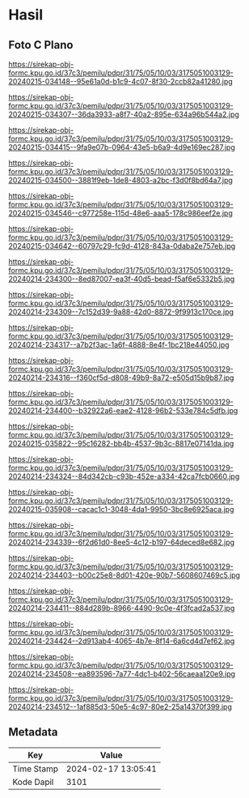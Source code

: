 # Hasil

## Foto C Plano

https://sirekap-obj-formc.kpu.go.id/37c3/pemilu/pdpr/31/75/05/10/03/3175051003129-20240215-034148--95e61a0d-b1c9-4c07-8f30-2ccb82a41280.jpg

https://sirekap-obj-formc.kpu.go.id/37c3/pemilu/pdpr/31/75/05/10/03/3175051003129-20240215-034307--36da3933-a8f7-40a2-895e-634a96b544a2.jpg

https://sirekap-obj-formc.kpu.go.id/37c3/pemilu/pdpr/31/75/05/10/03/3175051003129-20240215-034415--9fa9e07b-0964-43e5-b6a9-4d9e169ec287.jpg

https://sirekap-obj-formc.kpu.go.id/37c3/pemilu/pdpr/31/75/05/10/03/3175051003129-20240215-034500--3881f9eb-1de8-4803-a2bc-f3d0f8bd64a7.jpg

https://sirekap-obj-formc.kpu.go.id/37c3/pemilu/pdpr/31/75/05/10/03/3175051003129-20240215-034546--c977258e-115d-48e6-aaa5-178c986eef2e.jpg

https://sirekap-obj-formc.kpu.go.id/37c3/pemilu/pdpr/31/75/05/10/03/3175051003129-20240215-034642--60797c29-fc9d-4128-843a-0daba2e757eb.jpg

https://sirekap-obj-formc.kpu.go.id/37c3/pemilu/pdpr/31/75/05/10/03/3175051003129-20240214-234300--8ed87007-ea3f-40d5-bead-f5af6e5332b5.jpg

https://sirekap-obj-formc.kpu.go.id/37c3/pemilu/pdpr/31/75/05/10/03/3175051003129-20240214-234309--7c152d39-9a88-42d0-8872-9f9913c170ce.jpg

https://sirekap-obj-formc.kpu.go.id/37c3/pemilu/pdpr/31/75/05/10/03/3175051003129-20240214-234317--a7b2f3ac-1a6f-4888-8e4f-1bc218e44050.jpg

https://sirekap-obj-formc.kpu.go.id/37c3/pemilu/pdpr/31/75/05/10/03/3175051003129-20240214-234316--f360cf5d-d808-49b9-8a72-e505d15b9b87.jpg

https://sirekap-obj-formc.kpu.go.id/37c3/pemilu/pdpr/31/75/05/10/03/3175051003129-20240214-234400--b32922a6-eae2-4128-96b2-533e784c5dfb.jpg

https://sirekap-obj-formc.kpu.go.id/37c3/pemilu/pdpr/31/75/05/10/03/3175051003129-20240215-035822--95c16282-bb4b-4537-9b3c-8817e07141da.jpg

https://sirekap-obj-formc.kpu.go.id/37c3/pemilu/pdpr/31/75/05/10/03/3175051003129-20240214-234324--84d342cb-c93b-452e-a334-42ca7fcb0660.jpg

https://sirekap-obj-formc.kpu.go.id/37c3/pemilu/pdpr/31/75/05/10/03/3175051003129-20240215-035908--cacac1c1-3048-4da1-9950-3bc8e6925aca.jpg

https://sirekap-obj-formc.kpu.go.id/37c3/pemilu/pdpr/31/75/05/10/03/3175051003129-20240214-234339--6f2d61d0-8ee5-4c12-b197-64deced8e682.jpg

https://sirekap-obj-formc.kpu.go.id/37c3/pemilu/pdpr/31/75/05/10/03/3175051003129-20240214-234403--b00c25e8-8d01-420e-90b7-5608607469c5.jpg

https://sirekap-obj-formc.kpu.go.id/37c3/pemilu/pdpr/31/75/05/10/03/3175051003129-20240214-234411--884d289b-8966-4490-9c0e-4f3fcad2a537.jpg

https://sirekap-obj-formc.kpu.go.id/37c3/pemilu/pdpr/31/75/05/10/03/3175051003129-20240214-234424--2d913ab4-4065-4b7e-8f14-6a6cd4d7ef62.jpg

https://sirekap-obj-formc.kpu.go.id/37c3/pemilu/pdpr/31/75/05/10/03/3175051003129-20240214-234508--ea893596-7a77-4dc1-b402-56caeaa120e9.jpg

https://sirekap-obj-formc.kpu.go.id/37c3/pemilu/pdpr/31/75/05/10/03/3175051003129-20240214-234512--1af885d3-50e5-4c97-80e2-25a14370f399.jpg


## Metadata

| Key        | Value               |
| ---------- | ------------------- |
| Time Stamp | 2024-02-17 13:05:41 |
| Kode Dapil | 3101                |



